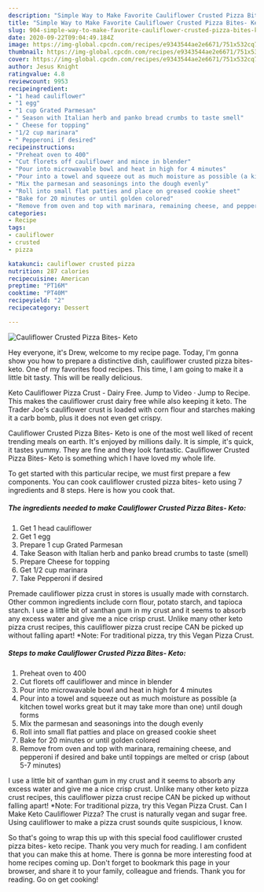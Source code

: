 ```yaml
---
description: "Simple Way to Make Favorite Cauliflower Crusted Pizza Bites- Keto"
title: "Simple Way to Make Favorite Cauliflower Crusted Pizza Bites- Keto"
slug: 904-simple-way-to-make-favorite-cauliflower-crusted-pizza-bites-keto
date: 2020-09-22T09:04:49.184Z
image: https://img-global.cpcdn.com/recipes/e9343544ae2e6671/751x532cq70/cauliflower-crusted-pizza-bites-keto-recipe-main-photo.jpg
thumbnail: https://img-global.cpcdn.com/recipes/e9343544ae2e6671/751x532cq70/cauliflower-crusted-pizza-bites-keto-recipe-main-photo.jpg
cover: https://img-global.cpcdn.com/recipes/e9343544ae2e6671/751x532cq70/cauliflower-crusted-pizza-bites-keto-recipe-main-photo.jpg
author: Jesus Knight
ratingvalue: 4.8
reviewcount: 9953
recipeingredient:
- "1 head cauliflower"
- "1 egg"
- "1 cup Grated Parmesan"
- " Season with Italian herb and panko bread crumbs to taste smell"
- " Cheese for topping"
- "1/2 cup marinara"
- " Pepperoni if desired"
recipeinstructions:
- "Preheat oven to 400"
- "Cut florets off cauliflower and mince in blender"
- "Pour into microwavable bowl and heat in high for 4 minutes"
- "Pour into a towel and squeeze out as much moisture as possible (a kitchen towel works great but it may take more than one) until dough forms"
- "Mix the parmesan and seasonings into the dough evenly"
- "Roll into small flat patties and place on greased cookie sheet"
- "Bake for 20 minutes or until golden colored"
- "Remove from oven and top with marinara, remaining cheese, and pepperoni if desired and bake until toppings are melted or crisp (about 5-7 minutes)"
categories:
- Recipe
tags:
- cauliflower
- crusted
- pizza

katakunci: cauliflower crusted pizza 
nutrition: 287 calories
recipecuisine: American
preptime: "PT16M"
cooktime: "PT40M"
recipeyield: "2"
recipecategory: Dessert

---
```



![Cauliflower Crusted Pizza Bites- Keto](https://img-global.cpcdn.com/recipes/e9343544ae2e6671/751x532cq70/cauliflower-crusted-pizza-bites-keto-recipe-main-photo.jpg)

Hey everyone, it's Drew, welcome to my recipe page. Today, I'm gonna show you how to prepare a distinctive dish, cauliflower crusted pizza bites- keto. One of my favorites food recipes. This time, I am going to make it a little bit tasty. This will be really delicious.

Keto Cauliflower Pizza Crust - Dairy Free. Jump to Video · Jump to Recipe. This makes the cauliflower crust dairy free while also keeping it keto. The Trader Joe&#39;s cauliflower crust is loaded with corn flour and starches making it a carb bomb, plus it does not even get crispy.

Cauliflower Crusted Pizza Bites- Keto is one of the most well liked of recent trending meals on earth. It's enjoyed by millions daily. It is simple, it's quick, it tastes yummy. They are fine and they look fantastic. Cauliflower Crusted Pizza Bites- Keto is something which I have loved my whole life.


To get started with this particular recipe, we must first prepare a few components. You can cook cauliflower crusted pizza bites- keto using 7 ingredients and 8 steps. Here is how you cook that.

<!--inarticleads1-->

##### The ingredients needed to make Cauliflower Crusted Pizza Bites- Keto:

1. Get 1 head cauliflower
1. Get 1 egg
1. Prepare 1 cup Grated Parmesan
1. Take  Season with Italian herb and panko bread crumbs to taste (smell)
1. Prepare  Cheese for topping
1. Get 1/2 cup marinara
1. Take  Pepperoni if desired


Premade cauliflower pizza crust in stores is usually made with cornstarch. Other common ingredients include corn flour, potato starch, and tapioca starch. I use a little bit of xanthan gum in my crust and it seems to absorb any excess water and give me a nice crisp crust. Unlike many other keto pizza crust recipes, this cauliflower pizza crust recipe CAN be picked up without falling apart! *Note: For traditional pizza, try this Vegan Pizza Crust. 

<!--inarticleads2-->

##### Steps to make Cauliflower Crusted Pizza Bites- Keto:

1. Preheat oven to 400
1. Cut florets off cauliflower and mince in blender
1. Pour into microwavable bowl and heat in high for 4 minutes
1. Pour into a towel and squeeze out as much moisture as possible (a kitchen towel works great but it may take more than one) until dough forms
1. Mix the parmesan and seasonings into the dough evenly
1. Roll into small flat patties and place on greased cookie sheet
1. Bake for 20 minutes or until golden colored
1. Remove from oven and top with marinara, remaining cheese, and pepperoni if desired and bake until toppings are melted or crisp (about 5-7 minutes)


I use a little bit of xanthan gum in my crust and it seems to absorb any excess water and give me a nice crisp crust. Unlike many other keto pizza crust recipes, this cauliflower pizza crust recipe CAN be picked up without falling apart! *Note: For traditional pizza, try this Vegan Pizza Crust. Can I Make Keto Cauliflower Pizza? The crust is naturally vegan and sugar free. Using cauliflower to make a pizza crust sounds quite suspicious, I know. 

So that's going to wrap this up with this special food cauliflower crusted pizza bites- keto recipe. Thank you very much for reading. I am confident that you can make this at home. There is gonna be more interesting food at home recipes coming up. Don't forget to bookmark this page in your browser, and share it to your family, colleague and friends. Thank you for reading. Go on get cooking!
